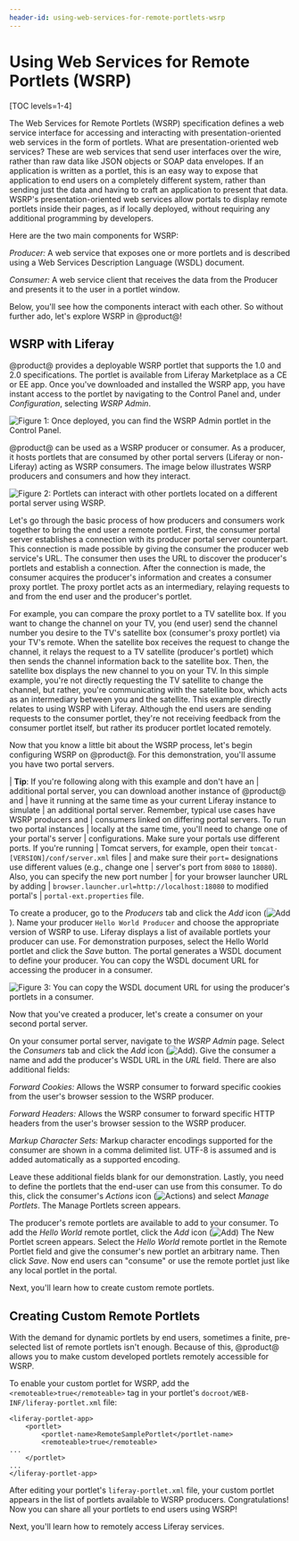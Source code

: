 ```yaml
---
header-id: using-web-services-for-remote-portlets-wsrp
---
```


# Using Web Services for Remote Portlets (WSRP)

[TOC levels=1-4]

The Web Services for Remote Portlets (WSRP) specification defines a web service
interface for accessing and interacting with presentation-oriented web services
in the form of portlets. What are presentation-oriented web services? These are
web services that send user interfaces over the wire, rather than raw data like
JSON objects or SOAP data envelopes. If an application is written as a portlet,
this is an easy way to expose that application to end users on a completely
different system, rather than sending just the data and having to craft an
application to present that data. WSRP's presentation-oriented web services 
allow portals to display remote portlets inside their pages, as if locally
deployed, without requiring any additional programming by developers.

Here are the two main components for WSRP:

*Producer:* A web service that exposes one or more portlets and is described
using a Web Services Description Language (WSDL) document.

*Consumer:* A web service client that receives the data from the Producer and
presents it to the user in a portlet window. 

Below, you'll see how the components interact with each other. So without
further ado, let's explore WSRP in @product@!

## WSRP with Liferay

@product@ provides a deployable WSRP portlet that supports the 1.0 and 2.0
specifications. The portlet is available from Liferay Marketplace as a CE or EE
app. Once you've downloaded and installed the WSRP app, you have instant access
to the portlet by navigating to the Control Panel and, under *Configuration*,
selecting *WSRP Admin*.

![Figure 1: Once deployed, you can find the WSRP Admin portlet in the Control Panel.](../../images/wsrp-admin-control-panel.png)

@product@ can be used as a WSRP producer or consumer. As a producer, it
hosts portlets that are consumed by other portal servers (Liferay or
non-Liferay) acting as WSRP consumers. The image below illustrates WSRP
producers and consumers and how they interact.

![Figure 2: Portlets can interact with other portlets located on a different portal server using WSRP.](../../images/wsrp-illustration.png)

Let's go through the basic process of how producers and consumers work together
to bring the end user a remote portlet. First, the consumer portal server
establishes a connection with its producer portal server counterpart. This
connection is made possible by giving the consumer the producer web service's
URL. The consumer then uses the URL to discover the producer's portlets and
establish a connection. After the connection is made, the consumer acquires the
producer's information and creates a consumer proxy portlet. The proxy portlet
acts as an intermediary, relaying requests to and from the end user and the
producer's portlet.

For example, you can compare the proxy portlet to a TV satellite box. If you
want to change the channel on your TV, you (end user) send the channel number
you desire to the TV's satellite box (consumer's proxy portlet) via your TV's
remote. When the satellite box receives the request to change the channel, it
relays the request to a TV satellite (producer's portlet) which then sends the
channel information back to the satellite box. Then, the satellite box displays
the new channel to you on your TV. In this simple example, you're not directly
requesting the TV satellite to change the channel, but rather, you're
communicating with the satellite box, which acts as an intermediary between you
and the satellite. This example directly relates to using WSRP with Liferay.
Although the end users are sending requests to the consumer portlet, they're not
receiving feedback from the consumer portlet itself, but rather its producer
portlet located remotely.

Now that you know a little bit about the WSRP process, let's begin configuring
WSRP on @product@. For this demonstration, you'll assume you have two 
portal servers.

| **Tip**: If you're following along with this example and don't have an
| additional portal server, you can download another instance of @product@ and
| have it running at the same time as your current Liferay instance to  simulate
| an additional portal server. Remember, typical use cases have WSRP producers and
| consumers linked on differing portal servers. To run two portal instances
| locally at the same time, you'll need to change one of your portal's server
| configurations. Make sure your portals use different ports. If you're running
| Tomcat servers, for example, open their `tomcat-[VERSION]/conf/server.xml` files
| and make sure their `port=` designations use different values (e.g., change one
| server's port from `8080` to `18080`). Also, you can specify the new port number
| for your browser launcher URL by adding
| `browser.launcher.url=http://localhost:18080` to modified portal's
| `portal-ext.properties` file.

To create a producer, go to the *Producers* tab and click the *Add* icon 
(![Add](../../images/icon-add.png)).
Name your producer `Hello World Producer` and choose the appropriate version of
WSRP to use. Liferay displays a list of available portlets your producer can
use. For demonstration purposes, select the Hello World portlet and click the
*Save* button. The portal generates a WSDL document to define your producer. You
can copy the WSDL document URL for accessing the producer in a consumer. 

![Figure 3: You can copy the WSDL document URL for using the producer's portlets in a consumer.](../../images/wsrp-producer-url.png)

Now that you've created a producer, let's create a consumer on your second 
portal server. 

On your consumer portal server, navigate to the *WSRP Admin* page. Select the
*Consumers* tab and click the *Add* icon
(![Add](../../images/icon-add.png)).
Give the consumer a name and add the producer's WSDL URL in the *URL* field.
There are also additional fields:

*Forward Cookies:* Allows the WSRP consumer to forward specific cookies from
the user's browser session to the WSRP producer.

*Forward Headers:* Allows the WSRP consumer to forward specific HTTP headers
from the user's browser session to the WSRP producer.

*Markup Character Sets:* Markup character encodings supported for the consumer
are shown in a comma delimited list. UTF-8 is assumed and is added automatically
as a supported encoding.

Leave these additional fields blank for our demonstration. Lastly, you need to
define the portlets that the end-user can use from this consumer. To do this,
click the consumer's *Actions* icon
(![Actions](../../images/icon-actions.png))
and select *Manage Portlets*. The Manage Portlets screen appears. 

The producer's remote portlets are available to add to your consumer. To 
add the *Hello World* remote portlet, click the *Add* icon
(![Add](../../images/icon-add.png))
The New Portlet screen appears. Select the *Hello World* remote portlet in the
Remote Portlet field and give the consumer's new portlet an arbitrary name. Then
click *Save*. Now end users can "consume" or use the remote portlet just like
any local portlet in the portal.

Next, you'll learn how to create custom remote portlets.

## Creating Custom Remote Portlets

With the demand for dynamic portlets by end users, sometimes a finite,
pre-selected list of remote portlets isn't enough. Because of this, @product@
allows you to make custom developed portlets remotely accessible for WSRP.

To enable your custom portlet for WSRP, add the `<remoteable>true</remoteable>`
tag in your portlet's `docroot/WEB-INF/liferay-portlet.xml` file:

    <liferay-portlet-app>
        <portlet>
            <portlet-name>RemoteSamplePortlet</portlet-name>
            <remoteable>true</remoteable>
    ...
        </portlet>
    ...
    </liferay-portlet-app>

After editing your portlet's `liferay-portlet.xml` file, your custom portlet
appears in the list of portlets available to WSRP producers. Congratulations!
Now you can share all your portlets to end users using WSRP!

Next, you'll learn how to remotely access Liferay services.
